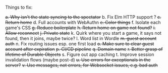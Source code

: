 

Things to fix:

~~a. Why isn't the state syncing to the spectator~~
b. Fix Elm HTTP support ?
~~c. Return home~~
d. Full accounts with WebAuthn
~~e. Color things~~
f. Isolate each game's CSS
~~g. Reduce boilerplate~~
~~h. Return home on game not found?~~
~~i. Allow reconnect~~
~~j. Private state~~
k. Quirk where you start a game, it says not found, then it joins, maybe twice?
l. Word list in Wordle
~~m. guest account auth~~
n. Fix routing issues esp. one first load
~~o. Make sure to clear guest account after expiration~~
~~p. CI/CD pipeline~~
~~q. Domain name~~
~~r. Better grasp of lifetime of Durable Objects~~
s. Figure out app caching
t. Improve session invalidation flows (maybe post-d)
~~u. Use errors for exceptionals in the server?~~
~~v. Use messages, not errors, for Websocket issues, e.g. bad auth~~
